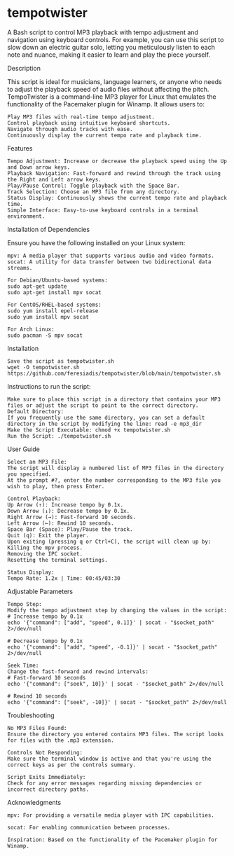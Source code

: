 # tempotwister

A Bash script to control MP3 playback with tempo adjustment and navigation using keyboard controls.
For example, you can use this script to slow down an electric guitar solo, letting you meticulously listen to each note and nuance, making it easier to learn and play the piece yourself.

Description

This script is ideal for musicians, language learners, or anyone who needs to adjust the playback speed of audio files without affecting the pitch.
TempoTwister is a command-line MP3 player for Linux that emulates the functionality of the Pacemaker plugin for Winamp. It allows users to:

    Play MP3 files with real-time tempo adjustment.
    Control playback using intuitive keyboard shortcuts.
    Navigate through audio tracks with ease.
    Continuously display the current tempo rate and playback time.

Features

    Tempo Adjustment: Increase or decrease the playback speed using the Up and Down arrow keys.
    Playback Navigation: Fast-forward and rewind through the track using the Right and Left arrow keys.
    Play/Pause Control: Toggle playback with the Space Bar.
    Track Selection: Choose an MP3 file from any directory.
    Status Display: Continuously shows the current tempo rate and playback time.
    Simple Interface: Easy-to-use keyboard controls in a terminal environment.

Installation of Dependencies

Ensure you have the following installed on your Linux system:

    mpv: A media player that supports various audio and video formats.
    socat: A utility for data transfer between two bidirectional data streams.

    For Debian/Ubuntu-based systems:
    sudo apt-get update
    sudo apt-get install mpv socat

    For CentOS/RHEL-based systems:
    sudo yum install epel-release
    sudo yum install mpv socat

    For Arch Linux:
    sudo pacman -S mpv socat

Installation

    Save the script as tempotwister.sh
    wget -O tempotwister.sh https://github.com/feresiadis/tempotwister/blob/main/tempotwister.sh
 
Instructions to run the script:

    Make sure to place this script in a directory that contains your MP3 files or adjust the script to point to the correct directory.
    Default Directory:
    If you frequently use the same directory, you can set a default directory in the script by modifying the line: read -e mp3_dir
    Make the Script Executable: chmod +x tempotwister.sh
    Run the Script: ./tempotwister.sh

User Guide

    Select an MP3 File:
    The script will display a numbered list of MP3 files in the directory you specified.
    At the prompt #?, enter the number corresponding to the MP3 file you wish to play, then press Enter.

    Control Playback:
    Up Arrow (↑): Increase tempo by 0.1x.
    Down Arrow (↓): Decrease tempo by 0.1x.
    Right Arrow (→): Fast-forward 10 seconds.
    Left Arrow (←): Rewind 10 seconds.
    Space Bar (Space): Play/Pause the track.
    Quit (q): Exit the player.
    Upon exiting (pressing q or Ctrl+C), the script will clean up by:
    Killing the mpv process.
    Removing the IPC socket.
    Resetting the terminal settings.

    Status Display:
    Tempo Rate: 1.2x | Time: 00:45/03:30

Adjustable Parameters

    Tempo Step:
    Modify the tempo adjustment step by changing the values in the script:
    # Increase tempo by 0.1x
    echo '{"command": ["add", "speed", 0.1]}' | socat - "$socket_path" 2>/dev/null

    # Decrease tempo by 0.1x
    echo '{"command": ["add", "speed", -0.1]}' | socat - "$socket_path" 2>/dev/null
    
    Seek Time:
    Change the fast-forward and rewind intervals:
    # Fast-forward 10 seconds
    echo '{"command": ["seek", 10]}' | socat - "$socket_path" 2>/dev/null

    # Rewind 10 seconds
    echo '{"command": ["seek", -10]}' | socat - "$socket_path" 2>/dev/null

Troubleshooting
    
    No MP3 Files Found:
    Ensure the directory you entered contains MP3 files. The script looks for files with the .mp3 extension.
    
    Controls Not Responding:
    Make sure the terminal window is active and that you're using the correct keys as per the controls summary.

    Script Exits Immediately:
    Check for any error messages regarding missing dependencies or incorrect directory paths.

Acknowledgments

    mpv: For providing a versatile media player with IPC capabilities.

    socat: For enabling communication between processes.

    Inspiration: Based on the functionality of the Pacemaker plugin for Winamp.

    





    

